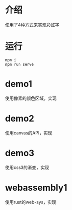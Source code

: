 # 介绍

使用了4种方式来实现彩虹字

# 运行

```
npm i
npm run serve
```

# demo1

使用像素的颜色区域，实现

# demo2

使用canvas的API，实现

# demo3

使用css3的渐变，实现

# webassembly1

使用rust的web-sys，实现